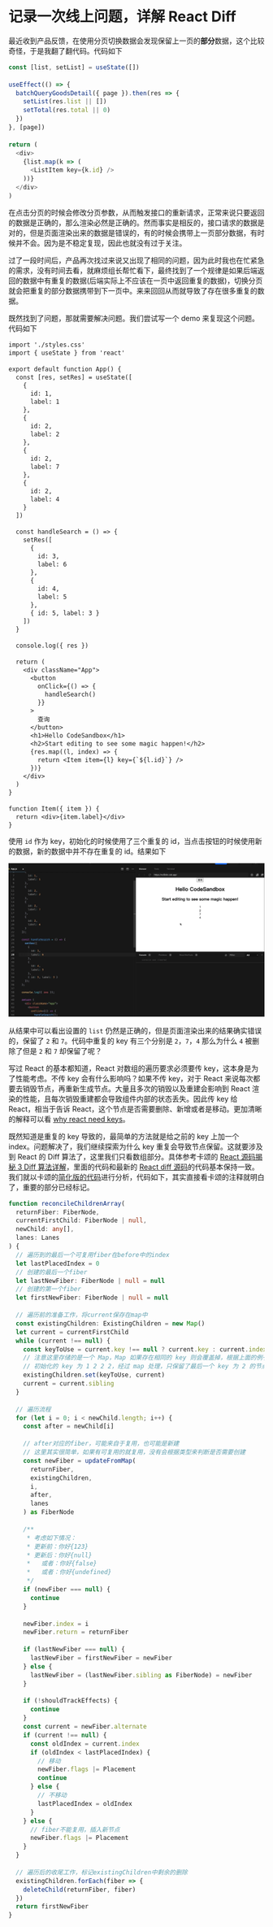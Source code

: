 # 记录一次线上问题，详解 React Diff

最近收到产品反馈，在使用分页切换数据会发现保留上一页的**部分**数据，这个比较奇怪，于是我翻了翻代码。代码如下

```ts
const [list, setList] = useState([])

useEffect(() => {
  batchQueryGoodsDetail({ page }).then(res => {
    setList(res.list || [])
    setTotal(res.total || 0)
  })
}, [page])

return (
  <div>
    {list.map(k => (
      <ListItem key={k.id} />
    ))}
  </div>
)
```

在点击分页的时候会修改分页参数，从而触发接口的重新请求，正常来说只要返回的数据是正确的，那么渲染必然是正确的。然而事实是相反的，接口请求的数据是对的，但是页面渲染出来的数据是错误的，有的时候会携带上一页部分数据，有时候并不会。因为是不稳定复现，因此也就没有过于关注。

过了一段时间后，产品再次找过来说又出现了相同的问题，因为此时我也在忙紧急的需求，没有时间去看，就麻烦组长帮忙看下，最终找到了一个规律是如果后端返回的数据中有重复的数据(后端实际上不应该在一页中返回重复的数据)，切换分页就会把重复的部分数据携带到下一页中。来来回回从而就导致了存在很多重复的数据。

既然找到了问题，那就需要解决问题。我们尝试写一个 demo 来复现这个问题。代码如下

```tsx
import './styles.css'
import { useState } from 'react'

export default function App() {
  const [res, setRes] = useState([
    {
      id: 1,
      label: 1
    },
    {
      id: 2,
      label: 2
    },
    {
      id: 2,
      label: 7
    },
    {
      id: 2,
      label: 4
    }
  ])

  const handleSearch = () => {
    setRes([
      {
        id: 3,
        label: 6
      },
      {
        id: 4,
        label: 5
      },
      { id: 5, label: 3 }
    ])
  }

  console.log({ res })

  return (
    <div className="App">
      <button
        onClick={() => {
          handleSearch()
        }}
      >
        查询
      </button>
      <h1>Hello CodeSandbox</h1>
      <h2>Start editing to see some magic happen!</h2>
      {res.map((l, index) => {
        return <Item item={l} key={`${l.id}`} />
      })}
    </div>
  )
}

function Item({ item }) {
  return <div>{item.label}</div>
}
```

使用 `id` 作为 key，初始化的时候使用了三个重复的 id，当点击按钮的时候使用新的数据，新的数据中并不存在重复的 id。结果如下

![diff1](./image/diff-1.gif)

从结果中可以看出设置的 `list` 仍然是正确的，但是页面渲染出来的结果确实错误的，保留了 `2` 和 `7`。代码中重复的 key 有三个分别是 `2`，`7`，`4` 那么为什么 `4` 被删除了但是 `2` 和 `7` 却保留了呢？

写过 React 的基本都知道，React 对数组的遍历要求必须要传 key，这本身是为了性能考虑。不传 key 会有什么影响吗？如果不传 key，对于 React 来说每次都要去销毁节点，再重新生成节点。大量且多次的销毁以及重建会影响到 React 渲染的性能，且每次销毁重建都会导致组件内部的状态丢失。因此传 key 给 React，相当于告诉 React，这个节点是否需要删除、新增或者是移动。更加清晰的解释可以看 [why react need keys](https://twitter.com/dan_abramov/status/1415279090446204929)。

既然知道是重复的 key 导致的，最简单的方法就是给之前的 key 上加一个 index。问题解决了，我们继续探索为什么 key 重复会导致节点保留。这就要涉及到 React 的 Diff 算法了，这里我们只看数组部分。具体参考卡颂的 [React 源码揭秘 3 Diff 算法详解](https://juejin.cn/post/6844904167472005134)，里面的代码和最新的 [React diff 源码](https://github.com/facebook/react/blob/main/packages/react-reconciler/src/ReactChildFiber.js#L744)的代码基本保持一致。我们就以卡颂的[简化版的代码](https://github.com/BetaSu/big-react/blob/8e6630eed13aa691a607330bfd8aa1196eca4297/packages/react-reconciler/src/childFiber.ts#L224)进行分析，代码如下，其实直接看卡颂的注释就明白了，重要的部分已经标记。

```ts
function reconcileChildrenArray(
  returnFiber: FiberNode,
  currentFirstChild: FiberNode | null,
  newChild: any[],
  lanes: Lanes
) {
  // 遍历到的最后一个可复用fiber在before中的index
  let lastPlacedIndex = 0
  // 创建的最后一个fiber
  let lastNewFiber: FiberNode | null = null
  // 创建的第一个fiber
  let firstNewFiber: FiberNode | null = null

  // 遍历前的准备工作，将current保存在map中
  const existingChildren: ExistingChildren = new Map()
  let current = currentFirstChild
  while (current !== null) {
    const keyToUse = current.key !== null ? current.key : current.index
    // 注意这里存储的是一个 Map，Map 如果存在相同的 key 则会覆盖掉，根据上面的例子知道
    // 初始化的 key 为 1 2 2 2，经过 map 处理，只保留了最后一个 key 为 2 的节点信息
    existingChildren.set(keyToUse, current)
    current = current.sibling
  }

  // 遍历流程
  for (let i = 0; i < newChild.length; i++) {
    const after = newChild[i]

    // after对应的fiber，可能来自于复用，也可能是新建
    // 这里其实很简单，如果有可复用的就复用，没有会根据类型来判断是否需要创建
    const newFiber = updateFromMap(
      returnFiber,
      existingChildren,
      i,
      after,
      lanes
    ) as FiberNode

    /**
     * 考虑如下情况：
     * 更新前：你好{123}
     * 更新后：你好{null}
     *   或者：你好{false}
     *   或者：你好{undefined}
     */
    if (newFiber === null) {
      continue
    }

    newFiber.index = i
    newFiber.return = returnFiber

    if (lastNewFiber === null) {
      lastNewFiber = firstNewFiber = newFiber
    } else {
      lastNewFiber = (lastNewFiber.sibling as FiberNode) = newFiber
    }

    if (!shouldTrackEffects) {
      continue
    }
    const current = newFiber.alternate
    if (current !== null) {
      const oldIndex = current.index
      if (oldIndex < lastPlacedIndex) {
        // 移动
        newFiber.flags |= Placement
        continue
      } else {
        // 不移动
        lastPlacedIndex = oldIndex
      }
    } else {
      // fiber不能复用，插入新节点
      newFiber.flags |= Placement
    }
  }

  // 遍历后的收尾工作，标记existingChildren中剩余的删除
  existingChildren.forEach(fiber => {
    deleteChild(returnFiber, fiber)
  })
  return firstNewFiber
}
```
